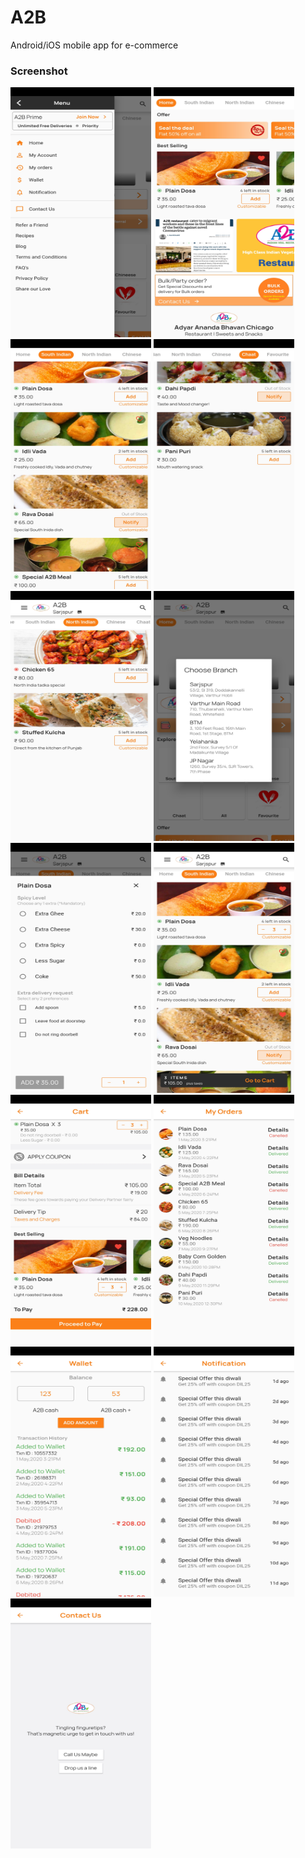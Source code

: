 # A2B

Android/iOS mobile app for e-commerce


### Screenshot

<img src="https://github.com/IamAKX/A2B/blob/master/Screens/s1.jpg?raw=true" width="225" height="400" />  <img src="https://github.com/IamAKX/A2B/blob/master/Screens/s2.jpg?raw=true" width="225" height="400" />  <img src="https://github.com/IamAKX/A2B/blob/master/Screens/s3.jpg?raw=true" width="225" height="400" />  <img src="https://github.com/IamAKX/A2B/blob/master/Screens/s4.jpg?raw=true" width="225" height="400" />   <img src="https://github.com/IamAKX/A2B/blob/master/Screens/s5.jpg?raw=true" width="225" height="400" />  <img src="https://github.com/IamAKX/A2B/blob/master/Screens/s6.jpg?raw=true" width="225" height="400" /> 
<img src="https://github.com/IamAKX/A2B/blob/master/Screens/s7.jpg?raw=true" width="225" height="400" />
<img src="https://github.com/IamAKX/A2B/blob/master/Screens/s8.jpg?raw=true" width="225" height="400" /> 
<img src="https://github.com/IamAKX/A2B/blob/master/Screens/s9.jpg?raw=true" width="225" height="400" />
<img src="https://github.com/IamAKX/A2B/blob/master/Screens/s10.jpg?raw=true" width="225" height="400" /> 
<img src="https://github.com/IamAKX/A2B/blob/master/Screens/s11.jpg?raw=true" width="225" height="400" />
<img src="https://github.com/IamAKX/A2B/blob/master/Screens/s12.jpg?raw=true" width="225" height="400" /> 
<img src="https://github.com/IamAKX/A2B/blob/master/Screens/s13.jpg?raw=true" width="225" height="400" />

